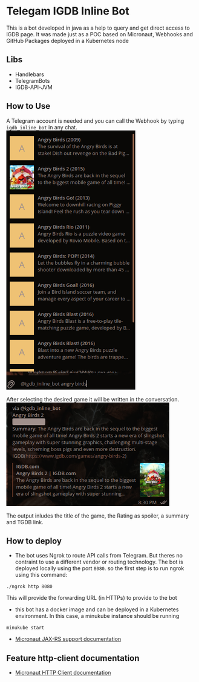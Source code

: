 # Telegam IGDB Inline Bot

This is a bot developed in java as a help to query and get direct access to IGDB page. It was made just as a POC based
on Micronaut, Webhooks and GitHub Packages deployed in a Kubernetes node

## Libs

- Handlebars
- TelegramBots
- IGDB-API-JVM

## How to Use

A Telegram account is needed and you can call the Webhook by typing `igdb_inline_bot` in any chat.
![Query](./inline_query.png)

After selecting the desired game it will be written in the conversation.
![Result](./result.png)

The output inludes the title of the game, the Rating as spoiler, a summary and TGDB link.

## How to deploy

- The bot uses Ngrok to route API calls from Telegram. But theres no contraint to use a different vendor or routing technology. The bot is deployed locally using the port `8080`. so the first step is to run ngrok using this command:
```shell
./ngrok http 8080
```
This will provide the forwarding URL (in HTTPs) to provide to the bot

- this bot has a docker image and can be deployed in a Kubernetes environment. In this case, a minukube instance should be running
````shell
minukube start
````



- [Micronaut JAX-RS support documentation](https://micronaut-projects.github.io/micronaut-jaxrs/latest/guide/index.html)

## Feature http-client documentation

- [Micronaut HTTP Client documentation](https://docs.micronaut.io/latest/guide/index.html#httpClient)


